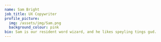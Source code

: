 ```yaml
---
name: Sam Bright
job_title: UX Copywriter
profile_picture:
  img: /assets/img/Sam.png
  background_colour: pink
bio: Sam is our resident word wizard, and he likes speyling tings gud.
---
```

